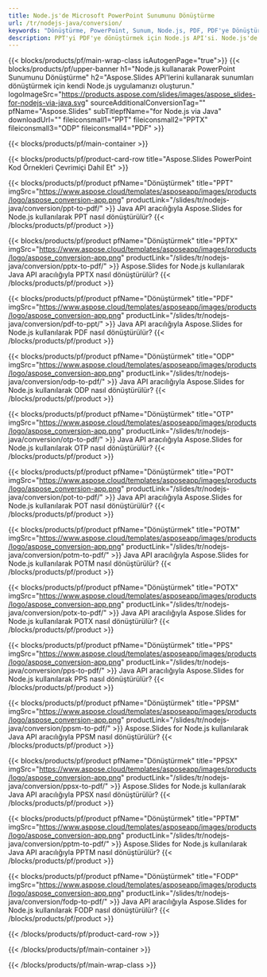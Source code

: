 ```yaml
---
title: Node.js'de Microsoft PowerPoint Sunumunu Dönüştürme
url: /tr/nodejs-java/conversion/
keywords: "Dönüştürme, PowerPoint, Sunum, Node.js, PDF, PDF'ye Dönüştürme, PPT'den PDF'ye"
description: PPT'yi PDF'ye dönüştürmek için Node.js API'si. Node.js'de Sunumları JPG, PNG ve diğer formatlara dönüştürün.
---
```



{{< blocks/products/pf/main-wrap-class isAutogenPage="true">}}
{{< blocks/products/pf/upper-banner h1="Node.js kullanarak PowerPoint Sunumunu Dönüştürme" h2="Aspose.Slides API'lerini kullanarak sunumları dönüştürmek için kendi Node.js uygulamanızı oluşturun." logoImageSrc="https://products.aspose.com/slides/images/aspose_slides-for-nodejs-via-java.svg" sourceAdditionalConversionTag="" pfName="Aspose.Slides" subTitlepfName="for Node.js via Java" downloadUrl="" fileiconsmall1="PPT" fileiconsmall2="PPTX" fileiconsmall3="ODP" fileiconsmall4="PDF" >}}

{{< blocks/products/pf/main-container >}}

{{< blocks/products/pf/product-card-row title="Aspose.Slides PowerPoint Kod Örnekleri Çevrimiçi Dahil Et" >}}

{{< blocks/products/pf/product pfName="Dönüştürmek" title="PPT" imgSrc="https://www.aspose.cloud/templates/asposeapp/images/products/logo/aspose_conversion-app.png" productLink="/slides/tr/nodejs-java/conversion/ppt-to-pdf/" >}}
Java API aracılığıyla Aspose.Slides for Node.js kullanılarak PPT nasıl dönüştürülür?
{{< /blocks/products/pf/product >}}

{{< blocks/products/pf/product pfName="Dönüştürmek" title="PPTX" imgSrc="https://www.aspose.cloud/templates/asposeapp/images/products/logo/aspose_conversion-app.png" productLink="/slides/tr/nodejs-java/conversion/pptx-to-pdf/" >}}
Aspose.Slides for Node.js kullanılarak Java API aracılığıyla PPTX nasıl dönüştürülür?
{{< /blocks/products/pf/product >}}

{{< blocks/products/pf/product pfName="Dönüştürmek" title="PDF" imgSrc="https://www.aspose.cloud/templates/asposeapp/images/products/logo/aspose_conversion-app.png" productLink="/slides/tr/nodejs-java/conversion/pdf-to-ppt/" >}}
Java API aracılığıyla Aspose.Slides for Node.js kullanılarak PDF nasıl dönüştürülür?
{{< /blocks/products/pf/product >}}

{{< blocks/products/pf/product pfName="Dönüştürmek" title="ODP" imgSrc="https://www.aspose.cloud/templates/asposeapp/images/products/logo/aspose_conversion-app.png" productLink="/slides/tr/nodejs-java/conversion/odp-to-pdf/" >}}
Java API aracılığıyla Aspose.Slides for Node.js kullanılarak ODP nasıl dönüştürülür?
{{< /blocks/products/pf/product >}}

{{< blocks/products/pf/product pfName="Dönüştürmek" title="OTP" imgSrc="https://www.aspose.cloud/templates/asposeapp/images/products/logo/aspose_conversion-app.png" productLink="/slides/tr/nodejs-java/conversion/otp-to-pdf/" >}}
Java API aracılığıyla Aspose.Slides for Node.js kullanılarak OTP nasıl dönüştürülür?
{{< /blocks/products/pf/product >}}

{{< blocks/products/pf/product pfName="Dönüştürmek" title="POT" imgSrc="https://www.aspose.cloud/templates/asposeapp/images/products/logo/aspose_conversion-app.png" productLink="/slides/tr/nodejs-java/conversion/pot-to-pdf/" >}}
Java API aracılığıyla Aspose.Slides for Node.js kullanılarak POT nasıl dönüştürülür?
{{< /blocks/products/pf/product >}}

{{< blocks/products/pf/product pfName="Dönüştürmek" title="POTM" imgSrc="https://www.aspose.cloud/templates/asposeapp/images/products/logo/aspose_conversion-app.png" productLink="/slides/tr/nodejs-java/conversion/potm-to-pdf/" >}}
Java API aracılığıyla Aspose.Slides for Node.js kullanılarak POTM nasıl dönüştürülür?
{{< /blocks/products/pf/product >}}

{{< blocks/products/pf/product pfName="Dönüştürmek" title="POTX" imgSrc="https://www.aspose.cloud/templates/asposeapp/images/products/logo/aspose_conversion-app.png" productLink="/slides/tr/nodejs-java/conversion/potx-to-pdf/" >}}
Java API aracılığıyla Aspose.Slides for Node.js kullanılarak POTX nasıl dönüştürülür?
{{< /blocks/products/pf/product >}}

{{< blocks/products/pf/product pfName="Dönüştürmek" title="PPS" imgSrc="https://www.aspose.cloud/templates/asposeapp/images/products/logo/aspose_conversion-app.png" productLink="/slides/tr/nodejs-java/conversion/pps-to-pdf/" >}}
Java API aracılığıyla Aspose.Slides for Node.js kullanılarak PPS nasıl dönüştürülür?
{{< /blocks/products/pf/product >}}

{{< blocks/products/pf/product pfName="Dönüştürmek" title="PPSM" imgSrc="https://www.aspose.cloud/templates/asposeapp/images/products/logo/aspose_conversion-app.png" productLink="/slides/tr/nodejs-java/conversion/ppsm-to-pdf/" >}}
Aspose.Slides for Node.js kullanılarak Java API aracılığıyla PPSM nasıl dönüştürülür?
{{< /blocks/products/pf/product >}}

{{< blocks/products/pf/product pfName="Dönüştürmek" title="PPSX" imgSrc="https://www.aspose.cloud/templates/asposeapp/images/products/logo/aspose_conversion-app.png" productLink="/slides/tr/nodejs-java/conversion/ppsx-to-pdf/" >}}
Aspose.Slides for Node.js kullanılarak Java API aracılığıyla PPSX nasıl dönüştürülür?
{{< /blocks/products/pf/product >}}

{{< blocks/products/pf/product pfName="Dönüştürmek" title="PPTM" imgSrc="https://www.aspose.cloud/templates/asposeapp/images/products/logo/aspose_conversion-app.png" productLink="/slides/tr/nodejs-java/conversion/pptm-to-pdf/" >}}
Aspose.Slides for Node.js kullanılarak Java API aracılığıyla PPTM nasıl dönüştürülür?
{{< /blocks/products/pf/product >}}

{{< blocks/products/pf/product pfName="Dönüştürmek" title="FODP" imgSrc="https://www.aspose.cloud/templates/asposeapp/images/products/logo/aspose_conversion-app.png" productLink="/slides/tr/nodejs-java/conversion/fodp-to-pdf/" >}}
Java API aracılığıyla Aspose.Slides for Node.js kullanılarak FODP nasıl dönüştürülür?
{{< /blocks/products/pf/product >}}



{{< /blocks/products/pf/product-card-row >}}

{{< /blocks/products/pf/main-container >}}
    
{{< /blocks/products/pf/main-wrap-class >}}